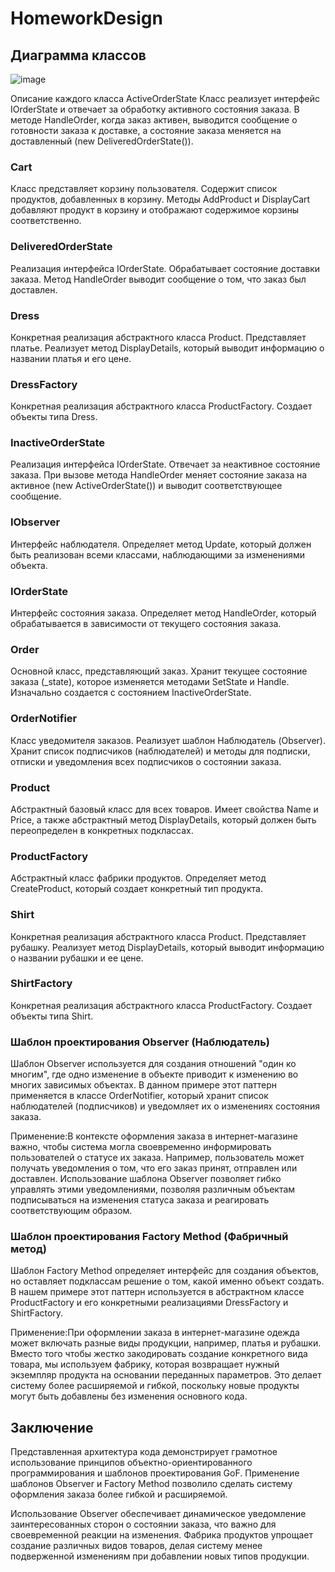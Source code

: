 # HomeworkDesign
## Диаграмма классов
![image](https://github.com/user-attachments/assets/a64b6458-11af-4078-877f-14c5ee452139)


Описание каждого класса
ActiveOrderState
Класс реализует интерфейс IOrderState и отвечает за обработку активного состояния заказа. В методе HandleOrder, когда заказ активен, выводится сообщение о готовности заказа к доставке, а состояние заказа меняется на доставленный (new DeliveredOrderState()).

### Cart
Класс представляет корзину пользователя. Содержит список продуктов, добавленных в корзину. Методы AddProduct и DisplayCart добавляют продукт в корзину и отображают содержимое корзины соответственно.

### DeliveredOrderState
Реализация интерфейса IOrderState. Обрабатывает состояние доставки заказа. Метод HandleOrder выводит сообщение о том, что заказ был доставлен.

### Dress
Конкретная реализация абстрактного класса Product. Представляет платье. Реализует метод DisplayDetails, который выводит информацию о названии платья и его цене.

### DressFactory
Конкретная реализация абстрактного класса ProductFactory. Создает объекты типа Dress.

### InactiveOrderState
Реализация интерфейса IOrderState. Отвечает за неактивное состояние заказа. При вызове метода HandleOrder меняет состояние заказа на активное (new ActiveOrderState()) и выводит соответствующее сообщение.

### IObserver
Интерфейс наблюдателя. Определяет метод Update, который должен быть реализован всеми классами, наблюдающими за изменениями объекта.

### IOrderState
Интерфейс состояния заказа. Определяет метод HandleOrder, который обрабатывается в зависимости от текущего состояния заказа.

### Order
Основной класс, представляющий заказ. Хранит текущее состояние заказа (_state), которое изменяется методами SetState и Handle. Изначально создается с состоянием InactiveOrderState.

### OrderNotifier
Класс уведомителя заказов. Реализует шаблон Наблюдатель (Observer). Хранит список подписчиков (наблюдателей) и методы для подписки, отписки и уведомления всех подписчиков о состоянии заказа.

### Product
Абстрактный базовый класс для всех товаров. Имеет свойства Name и Price, а также абстрактный метод DisplayDetails, который должен быть переопределен в конкретных подклассах.

### ProductFactory
Абстрактный класс фабрики продуктов. Определяет метод CreateProduct, который создает конкретный тип продукта.

### Shirt
Конкретная реализация абстрактного класса Product. Представляет рубашку. Реализует метод DisplayDetails, который выводит информацию о названии рубашки и ее цене.

### ShirtFactory
Конкретная реализация абстрактного класса ProductFactory. Создает объекты типа Shirt.

### Шаблон проектирования Observer (Наблюдатель)
Шаблон Observer используется для создания отношений "один ко многим", где одно изменение в объекте приводит к изменению во многих зависимых объектах. В данном примере этот паттерн применяется в классе OrderNotifier, который хранит список наблюдателей (подписчиков) и уведомляет их о изменениях состояния заказа.

Применение:В контексте оформления заказа в интернет-магазине важно, чтобы система могла своевременно информировать пользователей о статусе их заказа. Например, пользователь может получать уведомления о том, что его заказ принят, отправлен или доставлен. Использование шаблона Observer позволяет гибко управлять этими уведомлениями, позволяя различным объектам подписываться на изменения статуса заказа и реагировать соответствующим образом.

### Шаблон проектирования Factory Method (Фабричный метод)
Шаблон Factory Method определяет интерфейс для создания объектов, но оставляет подклассам решение о том, какой именно объект создать. В нашем примере этот паттерн используется в абстрактном классе ProductFactory и его конкретными реализациями DressFactory и ShirtFactory.

Применение:При оформлении заказа в интернет-магазине одежда может включать разные виды продукции, например, платья и рубашки. Вместо того чтобы жестко закодировать создание конкретного вида товара, мы используем фабрику, которая возвращает нужный экземпляр продукта на основании переданных параметров. Это делает систему более расширяемой и гибкой, поскольку новые продукты могут быть добавлены без изменения основного кода.

## Заключение
Представленная архитектура кода демонстрирует грамотное использование принципов объектно-ориентированного программирования и шаблонов проектирования GoF. Применение шаблонов Observer и Factory Method позволило сделать систему оформления заказа более гибкой и расширяемой.

Использование Observer обеспечивает динамическое уведомление заинтересованных сторон о состоянии заказа, что важно для своевременной реакции на изменения. Фабрика продуктов упрощает создание различных видов товаров, делая систему менее подверженной изменениям при добавлении новых типов продукции.
